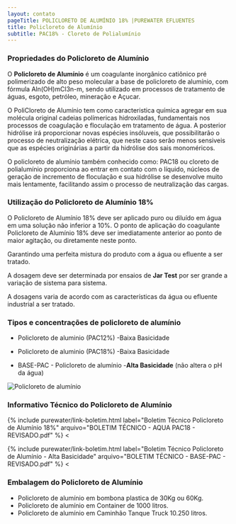 ```yaml
---
layout: contato
pageTitle: POLICLORETO DE ALUMÍNIO 18% |PUREWATER EFLUENTES 
title: Policloreto de Alumínio
subtitle: PAC18% - Cloreto de Polialumínio
---
```


### Propriedades do Policloreto de Alumínio

O **Policloreto de Alumínio** é um coagulante inorgânico catiônico pré polimerizado de alto peso molecular a base de policloreto de alumínio, com fórmula Aln(OH)mCl3n-m, sendo utilizado em processos de tratamento de águas, esgoto, petróleo, mineração e Açucar.

O PoliCloreto de Alumínio tem como caracteristica química agregar em sua molécula original cadeias polímericas hidroxiladas, fundamentais nos processos de coagulação e floculação em tratamento de água. A posterior hidrólise irá proporcionar novas espécies insóluveis, que possibilitarão o processo de neutralização elétrica, que neste caso serão menos sensiveis que as espécies originárias a partir da hidrólise dos sais monoméricos.

O policloreto de alumínio também conhecido como: PAC18 ou cloreto de polialumínio proporciona ao entrar em contato com o líquido, núcleos de geração de incremento de floculação e sua hidrólise se desenvolve muito mais lentamente, facilitando assim o processo de neutralização das cargas. 

### Utilização do Policloreto de Alumínio 18%

O Policloreto de Alumínio 18% deve ser aplicado puro ou diluído em água em uma solução não inferior a 10%. O ponto de aplicação do coagulante Policloreto de Alumínio 18% deve ser imediatamente anterior ao ponto de maior agitação, ou diretamente neste ponto. 

Garantindo uma perfeita mistura do produto com a água ou efluente a ser tratado. 

A dosagem deve ser determinada por ensaios de **Jar Test** por ser grande a variação de sistema para sistema. 

A dosagens varia de acordo com as características da água ou efluente industrial a ser tratado.

### Tipos e concentrações de policloreto de alumínio

- Policloreto de aluminio (PAC12%) -Baixa Basicidade
- Policloreto de aluminio (PAC18%) -Baixa Basicidade

- BASE-PAC - Policloreto de alumínio -**Alta Basicidade** (não altera o pH da água)
    
 <img class="img-responsive pull-right" style="max-width: 35%;" src="../../website/images/Policloreto de aluminio.png" alt="Policloreto de alumínio">
   
### Informativo Técnico do Policloreto de Alumínio

>
{% include purewater/link-boletim.html 
   label="Boletim Técnico Policloreto de Alumínio 18%" 
   arquivo="BOLETIM TÉCNICO - AQUA PAC18 - REVISADO.pdf" %}
<
>
{% include purewater/link-boletim.html 
   label="Boletim Técnico Policloreto de Alumínio - Alta Basicidade" 
   arquivo="BOLETIM TÉCNICO - BASE-PAC - REVISADO.pdf" %}
 <

### Embalagem do Policloreto de Alumínio

- Policloreto de alumínio em bombona plastica de 30Kg ou 60Kg.
- Policloreto de alumínio em Container de 1000 litros. 
- Policloreto de alumínio em Caminhão Tanque Truck 10.250 litros.




